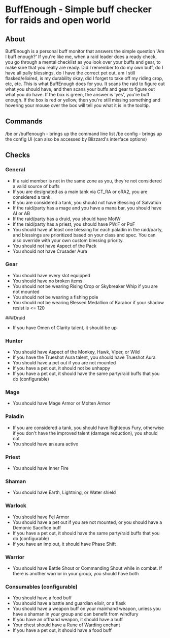 # BuffEnough - Simple buff checker for raids and open world
## About

BuffEnough is a personal buff monitor that answers the simple question 'Am I buff enough?' If you're like me, when a raid leader does a ready check, you go through a mental checklist as you look over your buffs and gear, to make sure that you really are ready. Did I remember to do my own buff, do I have all pally blessings, do I have the correct pet out, am I still flasked/elixired, is my durability okay, did I forget to take off my riding crop, etc, etc. This is what BuffEnough does for you. It scans the raid to figure out what you should have, and then scans your buffs and gear to figure out what you do have. If the box is green, the answer is 'yes', you're buff enough. If the box is red or yellow, then you're still missing something and hovering your mouse over the box will tell you what it is in the tooltip. 

## Commands

/be or /buffenough - brings up the command line list
/be config - brings up the config UI (can also be accessed by Blizzard's interface options)

## Checks

### General

* If a raid member is not in the same zone as you, they're not considered a valid source of buffs
* If you are designated as a main tank via CT_RA or oRA2, you are considered a tank.
* If you are considered a tank, you should not have Blessing of Salvation
* If the raid/party has a mage and you have a mana bar, you should have AI or AB
* If the raid/party has a druid, you should have MotW
* If the raid/party has a priest, you should have PW:F or PoF
* You should have at least one blessing for each paladin in the raid/party, and blessings are prioritized based on your class and spec. You can also override with your own custom blessing priority.
* You should not have Aspect of the Pack
* You should not have Crusader Aura

### Gear

* You should have every slot equipped
* You should have no broken items
* You should not be wearing Rising Crop or Skybreaker Whip if you are not mounted
* You should not be wearing a fishing pole
* You should not be wearing Blessed Medallion of Karabor if your shadow resist is <= 120

###Druid

* If you have Omen of Clarity talent, it should be up

### Hunter

* You should have Aspect of the Monkey, Hawk, Viper, or Wild
* If you have the Trueshot Aura talent, you should have Trueshot Aura
* You should have a pet out if you are not mounted
* If you have a pet out, it should not be unhappy
* If you have a pet out, it should have the same party/raid buffs that you do (configurable)

### Mage

* You should have Mage Armor or Molten Armor

### Paladin

* If you are considered a tank, you should have Righteous Fury, otherwise if you don't have the improved talent (damage reduction), you should not
* You should have an aura active

### Priest
* You should have Inner Fire

### Shaman

* You should have Earth, Lightning, or Water shield

### Warlock

* You should have Fel Armor
* You should have a pet out if you are not mounted, or you should have a Demonic Sacrifice buff
* If you have a pet out, it should have the same party/raid buffs that you do (configurable)
* If you have an imp out, it should have Phase Shift

### Warrior

* You should have Battle Shout or Commanding Shout while in combat. If there is another warrior in your group, you should have both

### Consumables (configurable)

* You should have a food buff
* You should have a battle and guardian elixir, or a flask
* You should have a weapon buff on your mainhand weapon, unless you have a shaman in your group and can benefit from windfury
* If you have an offhand weapon, it should have a buff
* Your chest should have a Rune of Warding enchant
* If you have a pet out, it should have a food buff
